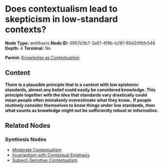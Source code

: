 # Does contextualism lead to skepticism in low-standard contexts?

**Node Type:** antithesis
**Node ID:** 0957d3b7-3a51-4f9b-b281-65d20fbfc546
**Depth:** 4
**Terminal:** No

**Parent:** [Knowledge as Contextualism](knowledge-as-contextualism-synthesis-131589ea-0e87-41bc-858f-fffa5534e965.md)

## Content

**There is a plausible principle that in a context with low epistemic standards, almost any belief could easily be considered knowledge. This principle together with the idea that standards vary drastically could mean people often mistakenly overestimate what they know.**, **If people routinely consider themselves to know things under low standards, then what counts as knowledge might not be sufficiently robust or informative.**

## Related Nodes

### Synthesis Nodes

- [Moderate Contextualism](moderate-contextualism-synthesis-ffcd8336-5f32-41fa-a9b7-2c1ca414fdd1.md)
- [Invariantism with Contextual Emphasis](invariantism-with-contextual-emphasis-synthesis-6f91b012-16bf-4eb6-892b-3f61ee0d9830.md)
- [Subject-Sensitive Contextualism](subject-sensitive-contextualism-synthesis-718dc522-3c6d-4d1e-94f1-6d453990080e.md)
